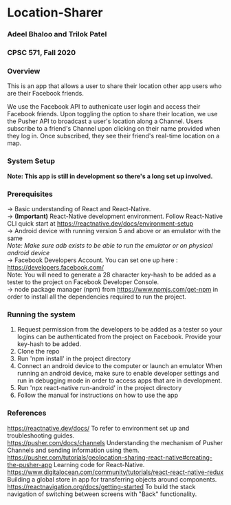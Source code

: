 # Location-Sharer
### Adeel Bhaloo and Trilok Patel
### CPSC 571, Fall 2020

### Overview
This is an app that allows a user to share their location other app users who are their Facebook friends.

We use the Facebook API to authenicate user login and access their Facebook friends.
Upon toggling the option to share their location, we use the Pusher API to broadcast a user's location along a Channel. 
Users subscribe to a friend's Channel upon clicking on their name provided when they log in. Once subscribed, they see
their friend's real-time location on a map. 

### System Setup
__Note: This app is still in development so there's a long set up involved.__

### Prerequisites
-> Basic understanding of React and React-Native.  
-> __(Important)__ React-Native development environment. Follow React-Native CLI quick start at https://reactnative.dev/docs/environment-setup   
-> Android device with running version 5 and above or an emulator with the same  
      _Note: Make sure adb exists to be able to run the emulator or on physical android device_  
-> Facebook Developers Account. You can set one up here : https://developers.facebook.com/  
      Note: You will need to generate a 28 character key-hash to be added as a tester to the project on Facebook Developer Console.  
-> node package manager (npm) from https://www.npmjs.com/get-npm in order to install all the dependencies required to run the project.  

### Running the system
1. Request permission from the developers to be added as a tester so your logins can be authenticated from the project on Facebook. Provide your key-hash to be added.
2. Clone the repo 
3. Run 'npm install' in the project directory
4. Connect an android device to the computer or launch an emulator
    When running an android device, make sure to enable developer settings and run in debugging mode in order to access apps that are in development.
5. Run 'npx react-native run-android' in the project directory
6. Follow the manual for instructions on how to use the app

### References
https://reactnative.dev/docs/ To refer to environment set up and troubleshooting guides.  
https://pusher.com/docs/channels Understanding the mechanism of Pusher Channels and sending information using them.  
https://pusher.com/tutorials/geolocation-sharing-react-native#creating-the-pusher-app Learning code for React-Native.  
https://www.digitalocean.com/community/tutorials/react-react-native-redux Building a global store in app for transferring objects around components.  
https://reactnavigation.org/docs/getting-started To build the stack navigation of switching between screens with "Back" functionality.  
